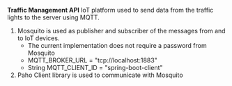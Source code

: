 **Traffic Management API**
IoT platform used to send data from the traffic lights to the server using MQTT.

1. Mosquito is used as publisher and subscriber of the messages from and to IoT devices.
   - The current implementation does not require a password from Mosquito
   - MQTT_BROKER_URL = "tcp://localhost:1883"
   - String MQTT_CLIENT_ID = "spring-boot-client"
2. Paho Client library is used to communicate with Mosquito 
